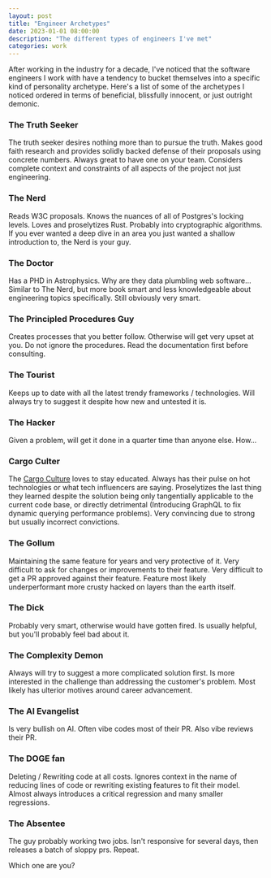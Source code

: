 ```yaml
---
layout: post
title: "Engineer Archetypes"
date: 2023-01-01 08:00:00
description: "The different types of engineers I've met"
categories: work
---
```


After working in the industry for a decade, I've noticed that the software engineers I work with have a tendency to bucket themselves into a specific kind of personality archetype. 
Here's a list of some of the archetypes I noticed ordered in terms of beneficial, blissfully innocent, or just outright demonic.

### The Truth Seeker
The truth seeker desires nothing more than to pursue the truth. Makes good faith research and provides solidly backed defense of their proposals using concrete numbers. Always great to have one on your team. Considers complete context and constraints of all aspects of the project not just engineering.

### The Nerd
Reads W3C proposals. Knows the nuances of all of Postgres's locking levels. Loves and proselytizes Rust. Probably into cryptographic algorithms. If you ever wanted a deep dive in an area you just wanted a shallow introduction to, the Nerd is your guy. 

### The Doctor
Has a PHD in Astrophysics. Why are they data plumbling web software... Similar to The Nerd, but more book smart and less knowledgeable about engineering topics specifically. Still obviously very smart.

### The Principled Procedures Guy
Creates processes that you better follow. Otherwise will get very upset at you. Do not ignore the procedures. Read the documentation first before consulting.

### The Tourist
Keeps up to date with all the latest trendy frameworks / technologies. Will always try to suggest it despite how new and untested it is.

### The Hacker
Given a problem, will get it done in a quarter time than anyone else. How...

### Cargo Culter
The [Cargo Culture](https://en.wikipedia.org/wiki/Cargo_cult) loves to stay educated. Always has their pulse on hot technologies or what tech influencers are saying. Proselytizes the last thing they learned despite the solution being only tangentially applicable to the current code base, or directly detrimental (Introducing GraphQL to fix dynamic querying performance problems). Very convincing due to strong but usually incorrect convictions.

### The Gollum
Maintaining the same feature for years and very protective of it. Very difficult to ask for changes or improvements to their feature. Very difficult to get a PR approved against their feature. Feature most likely underperformant more crusty hacked on layers than the earth itself.

### The Dick
Probably very smart, otherwise would have gotten fired. Is usually helpful, but you'll probably feel bad about it.

### The Complexity Demon
Always will try to suggest a more complicated solution first. Is more interested in the challenge than addressing the customer's problem. Most likely has ulterior motives around career advancement.

### The AI Evangelist
Is very bullish on AI. Often vibe codes most of their PR. Also vibe reviews their PR.

### The DOGE fan
Deleting / Rewriting code at all costs. Ignores context in the name of reducing lines of code or rewriting existing features to fit their model. Almost always introduces a critical regression and many smaller regressions.

### The Absentee
The guy probably working two jobs. Isn't responsive for several days, then releases a batch of sloppy prs. Repeat.


Which one are you?